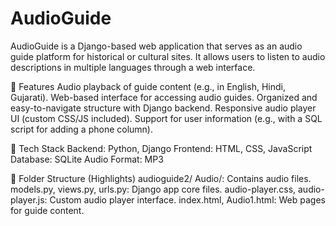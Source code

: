 # AudioGuide

AudioGuide is a Django-based web application that serves as an audio guide platform for historical or cultural sites. It allows users to listen to audio descriptions in multiple languages through a web interface.

🌟 Features
Audio playback of guide content (e.g., in English, Hindi, Gujarati).
Web-based interface for accessing audio guides.
Organized and easy-to-navigate structure with Django backend.
Responsive audio player UI (custom CSS/JS included).
Support for user information (e.g., with a SQL script for adding a phone column).

📁 Tech Stack
Backend: Python, Django
Frontend: HTML, CSS, JavaScript
Database: SQLite
Audio Format: MP3

📂 Folder Structure (Highlights)
audioguide2/
Audio/: Contains audio files.
models.py, views.py, urls.py: Django app core files.
audio-player.css, audio-player.js: Custom audio player interface.
index.html, Audio1.html: Web pages for guide content.
